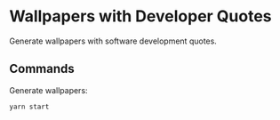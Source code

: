 # Wallpapers with Developer Quotes

Generate wallpapers with software development quotes.

## Commands

Generate wallpapers:

    yarn start

